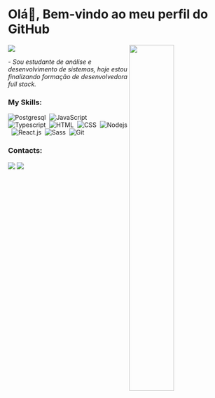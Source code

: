 
# Olá👋, Bem-vindo ao meu perfil do GitHub

<img src="https://media.tenor.com/pPoUmi0Z1fUAAAAC/cat-pet.gif" width="45%" align="right"/>
<img src="https://readme-typing-svg.herokuapp.com?font=Chakra+Petch&color=7B51FF&size=27&center=false&lines=Meu+nome+é+Ester+Moura...;Tenho+19+anos+...;Estudante+de+ADS"/>

 <p>- <i> Sou estudante de análise e desenvolvimento de sistemas, hoje estou finalizando formação de desenvolvedora full stack.  </i></p>


### My Skills:

![Postgresql](https://img.shields.io/badge/PostgreSQL-316192?style=for-the-badge&logo=postgresql&logoColor=white)&nbsp;
![JavaScript](https://img.shields.io/badge/JavaScript-F7DF1E?style=for-the-badge&logo=javascript&logoColor=black)&nbsp;
![Typescript](https://img.shields.io/badge/TypeScript-007ACC?style=for-the-badge&logo=typescript&logoColor=white)&nbsp;
![HTML](https://img.shields.io/badge/HTML5-E34F26?style=for-the-badge&logo=html5&logoColor=white)&nbsp;
![CSS](https://img.shields.io/badge/CSS3-1572B6?style=for-the-badge&logo=css3&logoColor=white)&nbsp;
![Nodejs](https://img.shields.io/badge/Node%20js-339933?style=for-the-badge&logo=nodedotjs&logoColor=white)&nbsp;
![React.js](https://img.shields.io/badge/React-20232A?style=for-the-badge&logo=react&logoColor=61DAFB)&nbsp;
![Sass](https://img.shields.io/badge/Sass-CC6699?style=for-the-badge&logo=sass&logoColor=white)&nbsp;
![Git](https://img.shields.io/badge/GIT-E44C30?style=for-the-badge&logo=git&logoColor=white)&nbsp;

### Contacts:

<div> 
</a>
<a href = "mailto:contato.estermouramg@gmail.com"> <img src="https://img.shields.io/badge/-Gmail-%23333?style=for-the-badge&logo=gmail&logoColor=white" target="_blank"></a>
<a href="https://www.linkedin.com/in/ester-moura-silva-2b343b278/" target="_blank"><img src="https://img.shields.io/badge/-LinkedIn-%230077B5?style=for-the-badge&logo=linkedin&logoColor=white"  target="_blank"></a> 
</a> 


